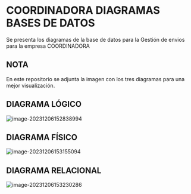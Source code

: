 # COORDINADORA DIAGRAMAS BASES DE DATOS

Se presenta los diagramas de la base de datos para la Gestión de envios para la empresa COORDINADORA

## NOTA

En este repositorio se adjunta la imagen con los tres diagramas para una mejor visualización.

## DIAGRAMA LÓGICO

![image-20231206152838994](C:\Users\user\AppData\Roaming\Typora\typora-user-images\image-20231206152838994.png)

## DIAGRAMA FÍSICO

![image-20231206153155094](C:\Users\user\AppData\Roaming\Typora\typora-user-images\image-20231206153155094.png)

## DIAGRAMA RELACIONAL

![image-20231206153230286](C:\Users\user\AppData\Roaming\Typora\typora-user-images\image-20231206153230286.png)

